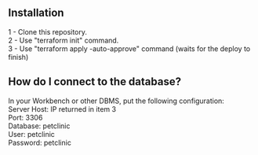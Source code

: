 
## Installation

1 - Clone this repository. \
2 - Use "terraform init" command. \
3 - Use "terraform apply -auto-approve" command (waits for the deploy to finish)

## How do I connect to the database?

In your Workbench or other DBMS, put the following configuration: \
Server Host: IP returned in item 3 \
Port: 3306 \
Database: petclinic \
User: petclinic \
Password: petclinic
